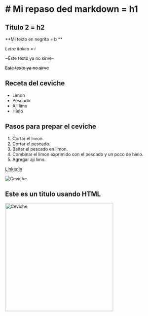 # # Mi repaso ded markdown  =  h1

## Titulo 2 = h2

**Mi texto en negrita  = b ** 

*Letra italica  = i*

~Este texto ya no sirve~

~~Este texto ya no sirve~~

## Receta del ceviche
- Limon
- Pescado
- Aji limo
- Hielo

## Pasos para prepar el ceviche
1. Cortar el limon.
2. Cortar el pescado.
3. Bañar el pescado en limon.
4. Combinar el limon exprimido con el pescado y un poco de hielo.
5. Agregar aji limo.

[Linkedin](https://www.linkedin.com/in/arnoldgallegos/)

![Ceviche](https://cdn0.recetasgratis.net/es/posts/7/4/1/ceviche_peruano_18147_orig.jpg)

<h2>Este es un titulo usando HTML </h2>

<img src="https://cdn0.recetasgratis.net/es/posts/7/4/1/ceviche_peruano_18147_orig.jpg" alt="Ceviche" width="350" />
